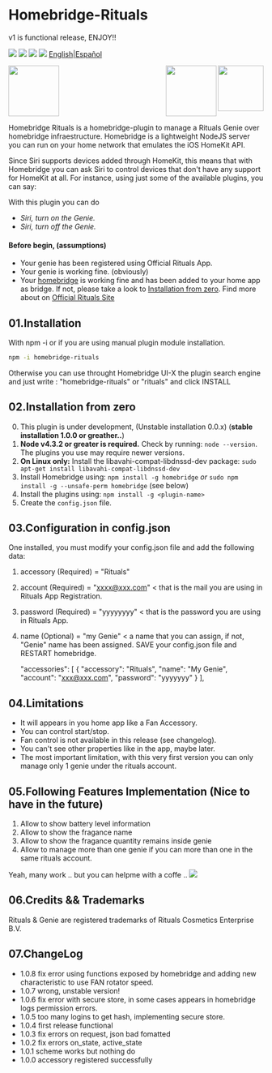 # Homebridge-Rituals
v1 is functional release, ENJOY!!

<img src="https://img.shields.io/badge/stage-stable-green"> <img src="https://img.shields.io/badge/completion-90%25-yellow"> <img src="https://img.shields.io/badge/license-MIT-green"> <a href="https://www.paypal.com/cgi-bin/webscr?cmd=_donations&business=4YXRZVGSVNAEE&item_name=Just+for+a+coffe&currency_code=EUR&source=url"><img src="https://img.shields.io/static/v1?label=Buy%20me%20a%20coffe&message=using%20paypal&color=green"></a> <a align="right" href="https://github.com/myluna08/homebridge-rituals/blob/master/README.md">English</a>|<a align="right" href="https://github.com/myluna08/homebridge-rituals/blob/master/README_ES.md">Español</a>

<img src="https://user-images.githubusercontent.com/19808920/58770949-bd9c7900-857f-11e9-8558-5dfaffddffda.png" height="100"> <img src="https://encrypted-tbn0.gstatic.com/images?q=tbn:ANd9GcRoyOlRgCEZSyCrf2Ika_luW6N9ridvyC1Genb49xCQyLbc5eMG&s" height="90" align="right"> <img src="https://www.rituals.com/dw/image/v2/BBKL_PRD/on/demandware.static/-/Sites-rituals-products/default/dw7656c020/images/zoom/1106834_WirelessperfumeDiffuserPROAPrimary.png?sw=500&sh=500&sm=fit&q=100" height="100" align="right">

Homebridge Rituals is a homebridge-plugin to manage a Rituals Genie over homebridge infraestructure.
Homebridge is a lightweight NodeJS server you can run on your home network that emulates the iOS HomeKit API.

Since Siri supports devices added through HomeKit, this means that with Homebridge you can ask Siri to control devices that don't have any support for HomeKit at all. For instance, using just some of the available plugins, you can say:

With this plugin you can do

 * _Siri, turn on the Genie._ 
 * _Siri, turn off the Genie._


#### Before begin, (assumptions)
* Your genie has been registered using Official Rituals App.
* Your genie is working fine. (obviously)
* Your <a href="https://github.com/nfarina/homebridge">homebridge</a> is working fine and has been added to your home app as bridge. If not, please take a look to <a href="#considerations">Installation from zero</a>.
Find more about on <a href="https://www.rituals.com/es-es/faqs.html?catid=faq-perfume-genie&qid=fag-what-is-the-perfume-genie-and-what-can-it-do">Official Rituals Site</a>

## 01.Installation
With npm -i or if you are using manual plugin module installation.
```sh
npm -i homebridge-rituals
```
Otherwise you can use throught Homebridge UI-X the plugin search engine and just write : "homebridge-rituals" or "rituals" and click INSTALL

## <a name="considerations"></a>02.Installation from zero
0. This plugin is under development, (Unstable installation 0.0.x) (**stable installation 1.0.0 or greather..**)
1. **Node v4.3.2 or greater is required.** Check by running: `node --version`. The plugins you use may require newer versions.
2. **On Linux only:** Install the libavahi-compat-libdnssd-dev package: `sudo apt-get install libavahi-compat-libdnssd-dev`
3. Install Homebridge using: `npm install -g homebridge` _or_ `sudo npm install -g --unsafe-perm homebridge` (see below)
4. Install the plugins using: `npm install -g <plugin-name>`
5. Create the `config.json` file.

## 03.Configuration in config.json
One installed, you must modify your config.json file and add the following data:
1. accessory (Required) = "Rituals"
2. account (Required) = "xxxx@xxx.com" < that is the mail you are using in Rituals App Registration.
3. password (Required) = "yyyyyyyy" < that is the password you are using in Rituals App.
4. name (Optional) = "my Genie" < a name that you can assign, if not, "Genie" name has been assigned.
SAVE your config.json file and RESTART homebridge.

    "accessories": [
        {
            "accessory": "Rituals",
            "name": "My Genie",
            "account": "xxx@xxx.com",
            "password": "yyyyyyy"
        }
    ],

## 04.Limitations
* It will appears in you home app like a Fan Accessory.
* You can control start/stop.
* Fan control is not available in this release (see changelog).
* You can't see other properties like in the app, maybe later.
* The most important limitation, with this very first version you can only manage only 1 genie under the rituals account.

## 05.Following Features Implementation (Nice to have in the future)
01. Allow to show battery level information
02. Allow to show the fragance name
03. Allow to show the fragance quantity remains inside genie
04. Allow to manage more than one genie if you can more than one in the same rituals account.

Yeah, many work .. but you can helpme with a coffe .. <a href="https://www.paypal.com/cgi-bin/webscr?cmd=_donations&business=4YXRZVGSVNAEE&item_name=Just+for+a+coffe&currency_code=EUR&source=url"><img src="https://img.shields.io/static/v1?label=Buy%20me%20a%20coffe&message=using%20paypal&color=green"></a>

## 06.Credits && Trademarks
Rituals & Genie are registered trademarks of Rituals Cosmetics Enterprise B.V.

## 07.ChangeLog
* 1.0.8 fix error using functions exposed by homebridge and adding new characteristic to use FAN rotator speed.
* 1.0.7 wrong, unstable version!
* 1.0.6 fix error with secure store, in some cases appears in homebridge logs permission errors.
* 1.0.5 too many logins to get hash, implementing secure store.
* 1.0.4 first release functional
* 1.0.3 fix errors on request, json bad fomatted
* 1.0.2 fix errors on_state, active_state
* 1.0.1 scheme works but nothing do
* 1.0.0 accessory registered successfully
